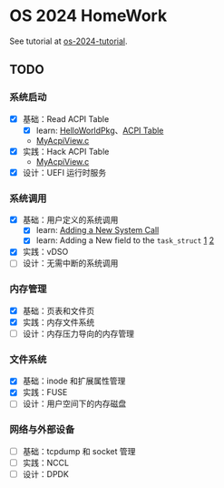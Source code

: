 # OS 2024 HomeWork

See tutorial at [os-2024-tutorial](https://github.com/peterzheng98/os-2024-tutorial).

## TODO

### 系统启动

- [x] 基础：Read ACPI Table
  - [x] learn: [HelloWorldPkg](https://www.bilibili.com/video/BV1HL4y1W7dJ/)、[ACPI Table](https://blog.csdn.net/u011280717/article/details/124959776)
  - [MyAcpiView.c](./edk2/MyAcpiViewPkg/MyAcpiView.c)
- [x] 实践：Hack ACPI Table
  - [MyAcpiView.c](./edk2/MyAcpiViewPkg/MyAcpiView.c)
- [x] 设计：UEFI 运行时服务

### 系统调用

- [x] 基础：用户定义的系统调用
  - [x] learn: [Adding a New System Call](https://www.kernel.org/doc/html/v5.15/process/adding-syscalls.html)
  - [x] learn: Adding a New field to the `task_struct` [1](https://stackoverflow.com/questions/8044652/adding-entry-to-task-struct-and-initializing-to-default-value) [2](https://www.linuxquestions.org/questions/programming-9/adding-a-new-field-to-task_struct-310638/)
- [x] 实践：vDSO
- [ ] 设计：无需中断的系统调用

### 内存管理

- [x] 基础：页表和文件页
- [x] 实践：内存文件系统
- [ ] 设计：内存压力导向的内存管理

### 文件系统

- [x] 基础：inode 和扩展属性管理
- [x] 实践：FUSE
- [ ] 设计：用户空间下的内存磁盘

### 网络与外部设备

- [ ] 基础：tcpdump 和 socket 管理
- [ ] 实践：NCCL
- [ ] 设计：DPDK
